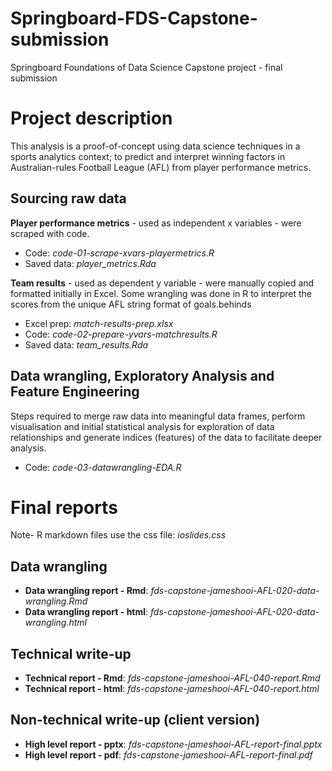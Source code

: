 # Springboard-FDS-Capstone-submission
Springboard Foundations of Data Science Capstone project - final submission

# Project description
This analysis is a proof-of-concept using data science techniques in a sports analytics context; to predict and interpret winning factors in Australian-rules Football League (AFL) from player performance metrics.

## Sourcing raw data
**Player performance metrics** - used as independent x variables - were scraped with code.

- Code: *code-01-scrape-xvars-playermetrics.R*
- Saved data: *player_metrics.Rda*

**Team results** - used as dependent y variable - were manually copied and formatted initially in Excel. Some wrangling was done in R to interpret the scores from the unique AFL string format of goals.behinds

- Excel prep: *match-results-prep.xlsx*
- Code: *code-02-prepare-yvars-matchresults.R*
- Saved data: *team_results.Rda*

## Data wrangling, Exploratory Analysis and Feature Engineering
Steps required to merge raw data into meaningful data frames, perform visualisation and initial statistical analysis for exploration of data relationships and generate indices (features) of the data to facilitate deeper analysis.

- Code: *code-03-datawrangling-EDA.R*


# Final reports
Note- R markdown files use the css file: *ioslides.css*

## Data wrangling

- **Data wrangling report - Rmd**: *fds-capstone-jameshooi-AFL-020-data-wrangling.Rmd*
- **Data wrangling report - html**: *fds-capstone-jameshooi-AFL-020-data-wrangling.html*

## Technical write-up

- **Technical report - Rmd**: *fds-capstone-jameshooi-AFL-040-report.Rmd*
- **Technical report - html**: *fds-capstone-jameshooi-AFL-040-report.html*

## Non-technical write-up (client version)

- **High level report - pptx**: *fds-capstone-jameshooi-AFL-report-final.pptx*
- **High level report - pdf**: *fds-capstone-jameshooi-AFL-report-final.pdf*
